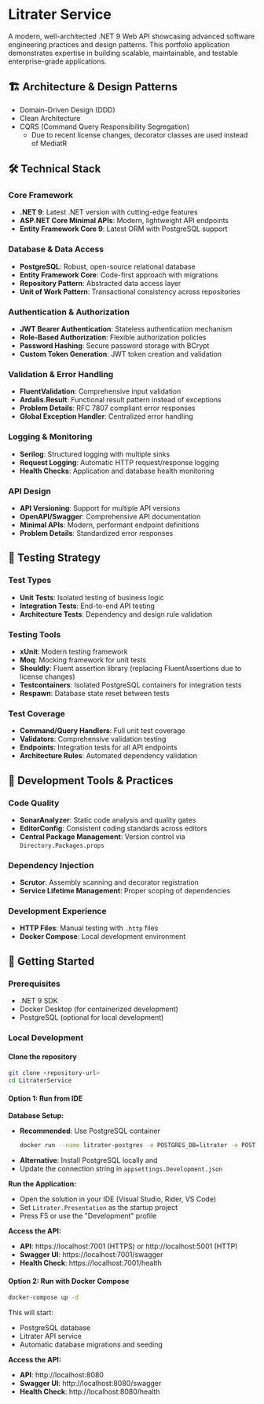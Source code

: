 # Litrater Service

A modern, well-architected .NET 9 Web API showcasing advanced software engineering practices and design patterns. This portfolio application demonstrates expertise in building scalable, maintainable, and testable enterprise-grade applications.

## 🏗️ Architecture & Design Patterns

- Domain-Driven Design (DDD)
- Clean Architecture
- CQRS (Command Query Responsibility Segregation)
  - Due to recent license changes, decorator classes are used instead of MediatR

## 🛠️ Technical Stack

### Core Framework
- **.NET 9**: Latest .NET version with cutting-edge features
- **ASP.NET Core Minimal APIs**: Modern, lightweight API endpoints
- **Entity Framework Core 9**: Latest ORM with PostgreSQL support

### Database & Data Access
- **PostgreSQL**: Robust, open-source relational database
- **Entity Framework Core**: Code-first approach with migrations
- **Repository Pattern**: Abstracted data access layer
- **Unit of Work Pattern**: Transactional consistency across repositories

### Authentication & Authorization
- **JWT Bearer Authentication**: Stateless authentication mechanism
- **Role-Based Authorization**: Flexible authorization policies
- **Password Hashing**: Secure password storage with BCrypt
- **Custom Token Generation**: JWT token creation and validation

### Validation & Error Handling
- **FluentValidation**: Comprehensive input validation
- **Ardalis.Result**: Functional result pattern instead of exceptions
- **Problem Details**: RFC 7807 compliant error responses
- **Global Exception Handler**: Centralized error handling

### Logging & Monitoring
- **Serilog**: Structured logging with multiple sinks
- **Request Logging**: Automatic HTTP request/response logging
- **Health Checks**: Application and database health monitoring

### API Design
- **API Versioning**: Support for multiple API versions
- **OpenAPI/Swagger**: Comprehensive API documentation
- **Minimal APIs**: Modern, performant endpoint definitions
- **Problem Details**: Standardized error responses

## 🧪 Testing Strategy

### Test Types
- **Unit Tests**: Isolated testing of business logic
- **Integration Tests**: End-to-end API testing
- **Architecture Tests**: Dependency and design rule validation

### Testing Tools
- **xUnit**: Modern testing framework
- **Moq**: Mocking framework for unit tests
- **Shouldly**: Fluent assertion library (replacing FluentAssertions due to license changes)
- **Testcontainers**: Isolated PostgreSQL containers for integration tests
- **Respawn**: Database state reset between tests

### Test Coverage
- **Command/Query Handlers**: Full unit test coverage
- **Validators**: Comprehensive validation testing
- **Endpoints**: Integration tests for all API endpoints
- **Architecture Rules**: Automated dependency validation

## 🚀 Development Tools & Practices

### Code Quality
- **SonarAnalyzer**: Static code analysis and quality gates
- **EditorConfig**: Consistent coding standards across editors
- **Central Package Management**: Version control via `Directory.Packages.props`

### Dependency Injection
- **Scrutor**: Assembly scanning and decorator registration
- **Service Lifetime Management**: Proper scoping of dependencies

### Development Experience
- **HTTP Files**: Manual testing with `.http` files
- **Docker Compose**: Local development environment

## 🚀 Getting Started

### Prerequisites
- .NET 9 SDK
- Docker Desktop (for containerized development)
- PostgreSQL (optional for local development)

### Local Development

#### Clone the repository
   ```bash
   git clone <repository-url>
   cd LitraterService
   ```

#### Option 1: Run from IDE
   
   **Database Setup:**
   - **Recommended**: Use PostgreSQL container
     ```bash
     docker run --name litrater-postgres -e POSTGRES_DB=litrater -e POSTGRES_USER=litrater_user -e POSTGRES_PASSWORD=litrater_password -p 5432:5432 -d postgres:17-alpine
     ```
   - **Alternative**: Install PostgreSQL locally and 
   - Update the connection string in `appsettings.Development.json`
   
   **Run the Application:**
   - Open the solution in your IDE (Visual Studio, Rider, VS Code)
   - Set `Litrater.Presentation` as the startup project
   - Press F5 or use the "Development" profile
   
   **Access the API:**
   - **API**: https://localhost:7001 (HTTPS) or http://localhost:5001 (HTTP)
   - **Swagger UI**: https://localhost:7001/swagger
   - **Health Check**: https://localhost:7001/health

#### Option 2: Run with Docker Compose
   ```bash
   docker-compose up -d
   ```
   This will start:
   - PostgreSQL database
   - Litrater API service
   - Automatic database migrations and seeding
   
   **Access the API:**
   - **API**: http://localhost:8080
   - **Swagger UI**: http://localhost:8080/swagger
   - **Health Check**: http://localhost:8080/health